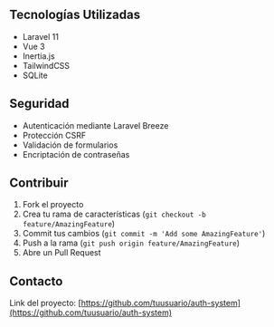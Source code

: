 
## Tecnologías Utilizadas

- Laravel 11
- Vue 3
- Inertia.js
- TailwindCSS
- SQLite

## Seguridad

- Autenticación mediante Laravel Breeze
- Protección CSRF
- Validación de formularios
- Encriptación de contraseñas

## Contribuir

1. Fork el proyecto
2. Crea tu rama de características (`git checkout -b feature/AmazingFeature`)
3. Commit tus cambios (`git commit -m 'Add some AmazingFeature'`)
4. Push a la rama (`git push origin feature/AmazingFeature`)
5. Abre un Pull Request

## Contacto


Link del proyecto: [https://github.com/tuusuario/auth-system](https://github.com/tuusuario/auth-system)
